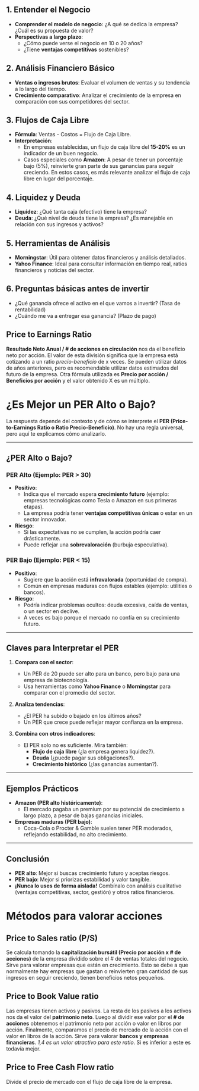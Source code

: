 ## 1. Entender el Negocio
- **Comprender el modelo de negocio**: ¿A qué se dedica la empresa? ¿Cuál es su propuesta de valor?
- **Perspectivas a largo plazo**: 
  - ¿Cómo puede verse el negocio en 10 o 20 años?
  - ¿Tiene **ventajas competitivas** sostenibles?

## 2. Análisis Financiero Básico
- **Ventas o ingresos brutos**: Evaluar el volumen de ventas y su tendencia a lo largo del tiempo.
- **Crecimiento comparativo**: Analizar el crecimiento de la empresa en comparación con sus competidores del sector.

## 3. Flujos de Caja Libre
- **Fórmula**: Ventas - Costos = Flujo de Caja Libre.
- **Interpretación**:
  - En empresas establecidas, un flujo de caja libre del **15-20%** es un indicador de un buen negocio.
  - Casos especiales como **Amazon**: A pesar de tener un porcentaje bajo (5%), reinvierte gran parte de sus ganancias para seguir creciendo. En estos casos, es más relevante analizar el flujo de caja libre en lugar del porcentaje.

## 4. Liquidez y Deuda
- **Liquidez**: ¿Qué tanta caja (efectivo) tiene la empresa?
- **Deuda**: ¿Qué nivel de deuda tiene la empresa? ¿Es manejable en relación con sus ingresos y activos?

## 5. Herramientas de Análisis
- **Morningstar**: Útil para obtener datos financieros y análisis detallados.
- **Yahoo Finance**: Ideal para consultar información en tiempo real, ratios financieros y noticias del sector.

## 6. Preguntas básicas antes de invertir
- ¿Qué ganancia ofrece el activo en el que vamos a invertir? (Tasa de rentabilidad)
- ¿Cuándo me va a entregar esa ganancia? (Plazo de pago)

## Price to Earnings Ratio
 **Resultado Neto Anual / # de acciones en circulación** nos da el beneficio neto por acción. El valor de esta división significa que la empresa está cotizando a un ratio *precio-beneficio* de x veces.
 Se pueden utilizar datos de años anteriores, pero es recomendable utilizar datos estimados del futuro de la empresa.
 Otra fórmula utilizada es **Precio por acción / Beneficios por acción** y el valor obtenido X es un múltiplo.

# ¿Es Mejor un PER Alto o Bajo?

La respuesta depende del contexto y de cómo se interprete el **PER (Price-to-Earnings Ratio o Ratio Precio-Beneficio)**. No hay una regla universal, pero aquí te explicamos cómo analizarlo.

---

## ¿PER Alto o Bajo?

### **PER Alto (Ejemplo: PER > 30)**  
- **Positivo**:  
  - Indica que el mercado espera **crecimiento futuro** (ejemplo: empresas tecnológicas como Tesla o Amazon en sus primeras etapas).  
  - La empresa podría tener **ventajas competitivas únicas** o estar en un sector innovador.  
- **Riesgo**:  
  - Si las expectativas no se cumplen, la acción podría caer drásticamente.  
  - Puede reflejar una **sobrevaloración** (burbuja especulativa).  

### **PER Bajo (Ejemplo: PER < 15)**  
- **Positivo**:  
  - Sugiere que la acción está **infravalorada** (oportunidad de compra).  
  - Común en empresas maduras con flujos estables (ejemplo: utilities o bancos).  
- **Riesgo**:  
  - Podría indicar problemas ocultos: deuda excesiva, caída de ventas, o un sector en declive.  
  - A veces es bajo porque el mercado no confía en su crecimiento futuro.

---

## Claves para Interpretar el PER

1. **Compara con el sector**:  
   - Un PER de 20 puede ser alto para un banco, pero bajo para una empresa de biotecnología.  
   - Usa herramientas como **Yahoo Finance** o **Morningstar** para comparar con el promedio del sector.  

2. **Analiza tendencias**:  
   - ¿El PER ha subido o bajado en los últimos años?  
   - Un PER que crece puede reflejar mayor confianza en la empresa.  

3. **Combina con otros indicadores**:  
   - El PER solo no es suficiente. Mira también:  
     - **Flujo de caja libre** (¿la empresa genera liquidez?).  
     - **Deuda** (¿puede pagar sus obligaciones?).  
     - **Crecimiento histórico** (¿las ganancias aumentan?).

---

## Ejemplos Prácticos

- **Amazon (PER alto históricamente)**:  
  - El mercado pagaba un premium por su potencial de crecimiento a largo plazo, a pesar de bajas ganancias iniciales.  
- **Empresas maduras (PER bajo)**:  
  - Coca-Cola o Procter & Gamble suelen tener PER moderados, reflejando estabilidad, no alto crecimiento.

---

## Conclusión

- **PER alto**: Mejor si buscas crecimiento futuro y aceptas riesgos.  
- **PER bajo**: Mejor si priorizas estabilidad y valor tangible.  
- **¡Nunca lo uses de forma aislada!** Combínalo con análisis cualitativo (ventajas competitivas, sector, gestión) y otros ratios financieros.  

# Métodos para valorar acciones
## Price to Sales ratio (P/S)
Se calcula tomando la **capitalización bursátil (Precio por acción x # de acciones)** de la empresa dividido sobre el # de ventas totales del negocio. Sirve para valorar empresas que están en crecimiento. Esto se debe a que normalmente hay empresas que gastan o reinvierten gran cantidad de sus ingresos en seguir creciendo, tienen beneficios netos pequeños.  

## Price to Book Value ratio
Las empresas tienen activos y pasivos. La resta de los pasivos a los activos nos da el valor del **patrimonio neto**. Luego al dividir ese valor por el **# de acciones** obtenemos el patrimonio neto por acción o valor en libros por acción. Finalmente, comparamos el precio de mercado de la acción con el valor en libros de la acción. Sirve para valorar **bancos y empresas financieras**. 
*1,4 es un valor atractivo para este ratio*. Si es inferior a este es todavía mejor. 

## Price to Free Cash Flow ratio
Divide el precio de mercado con el flujo de caja libre de la empresa.